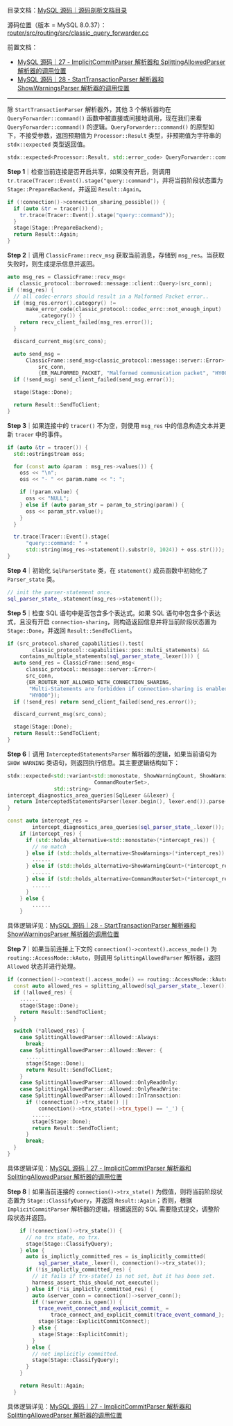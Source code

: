 目录文档：[MySQL 源码｜源码剖析文档目录](https://zhuanlan.zhihu.com/p/714761054)

源码位置（版本 = MySQL 8.0.37）：[router/src/routing/src/classic_query_forwarder.cc](https://github.com/mysql/mysql-server/blob/trunk/router/src/routing/src/classic_query_forwarder.cc)

前置文档：

- [MySQL 源码｜27 - ImplicitCommitParser 解析器和 SplittingAllowedParser 解析器的调用位置](https://zhuanlan.zhihu.com/p/714762963)
- [MySQL 源码｜28 - StartTransactionParser 解析器和 ShowWarningsParser 解析器的调用位置](https://zhuanlan.zhihu.com/p/714763124)

---

除 `StartTransactionParser` 解析器外，其他 3 个解析器均在 `QueryForwarder::command()` 函数中被直接或间接地调用，现在我们来看 `QueryForwarder::command()` 的逻辑。`QueryForwarder::command()` 的原型如下，不接受参数，返回预期值为 `Processor::Result` 类型，非预期值为字符串的 `stdx::expected` 类型返回值。

```C++
stdx::expected<Processor::Result, std::error_code> QueryForwarder::command() {
```

**Step 1**｜检查当前连接是否开启共享，如果没有开启，则调用 `tr.trace(Tracer::Event().stage("query::command")`，并将当前阶段状态置为 `Stage::PrepareBackend`，并返回 `Result::Again`。

```C++
if (!connection()->connection_sharing_possible()) {
  if (auto &tr = tracer()) {
    tr.trace(Tracer::Event().stage("query::command"));
  }
  stage(Stage::PrepareBackend);
  return Result::Again;
} 
```

**Step 2**｜调用 `ClassicFrame::recv_msg` 获取当前消息，存储到 `msg_res`。当获取失败时，则生成提示信息并返回。

```C++
auto msg_res = ClassicFrame::recv_msg<
    classic_protocol::borrowed::message::client::Query>(src_conn);
if (!msg_res) {
  // all codec-errors should result in a Malformed Packet error..
  if (msg_res.error().category() !=
      make_error_code(classic_protocol::codec_errc::not_enough_input)
          .category()) {
    return recv_client_failed(msg_res.error());
  }

  discard_current_msg(src_conn);

  auto send_msg =
      ClassicFrame::send_msg<classic_protocol::message::server::Error>(
          src_conn,
          {ER_MALFORMED_PACKET, "Malformed communication packet", "HY000"});
  if (!send_msg) send_client_failed(send_msg.error());

  stage(Stage::Done);

  return Result::SendToClient;
}
```

**Step 3**｜如果连接中的 `tracer()` 不为空，则使用 `msg_res` 中的信息构造文本并更新 `tracer` 中的事件。

```C++
if (auto &tr = tracer()) {
  std::ostringstream oss;

  for (const auto &param : msg_res->values()) {
    oss << "\n";
    oss << "- " << param.name << ": ";

    if (!param.value) {
      oss << "NULL";
    } else if (auto param_str = param_to_string(param)) {
      oss << param_str.value();
    }
  }

  tr.trace(Tracer::Event().stage(
      "query::command: " +
      std::string(msg_res->statement().substr(0, 1024)) + oss.str()));
}
```

**Step 4**｜初始化 `SqlParserState` 类，在 `statement()` 成员函数中初始化了 `Parser_state` 类。

```C++
// init the parser-statement once.
sql_parser_state_.statement(msg_res->statement());
```

**Step 5**｜检查 SQL 语句中是否包含多个表达式。如果 SQL 语句中包含多个表达式，且没有开启 `connection-sharing`，则构造返回信息并将当前阶段状态置为 `Stage::Done`，并返回 `Result::SendToClient`。

```C++
if (src_protocol.shared_capabilities().test(
        classic_protocol::capabilities::pos::multi_statements) &&
    contains_multiple_statements(sql_parser_state_.lexer())) {
  auto send_res = ClassicFrame::send_msg<
      classic_protocol::message::server::Error>(
      src_conn,
      {ER_ROUTER_NOT_ALLOWED_WITH_CONNECTION_SHARING,
       "Multi-Statements are forbidden if connection-sharing is enabled.",
       "HY000"});
  if (!send_res) return send_client_failed(send_res.error());

  discard_current_msg(src_conn);

  stage(Stage::Done);
  return Result::SendToClient;
}
```

**Step 6**｜调用 `InterceptedStatementsParser` 解析器的逻辑，如果当前语句为 `SHOW WARNING` 类语句，则返回执行信息。其主要逻辑结构如下：

```C++
stdx::expected<std::variant<std::monostate, ShowWarningCount, ShowWarnings,
                            CommandRouterSet>,
               std::string>
intercept_diagnostics_area_queries(SqlLexer &&lexer) {
  return InterceptedStatementsParser(lexer.begin(), lexer.end()).parse();
}

const auto intercept_res =
        intercept_diagnostics_area_queries(sql_parser_state_.lexer());
    if (intercept_res) {
      if (std::holds_alternative<std::monostate>(*intercept_res)) {
        // no match
      } else if (std::holds_alternative<ShowWarnings>(*intercept_res)) {
        ......
      } else if (std::holds_alternative<ShowWarningCount>(*intercept_res)) {
        ......
      } else if (std::holds_alternative<CommandRouterSet>(*intercept_res)) {
        ......
      }
    } else {
        ......
    }
```

具体逻辑详见：[MySQL 源码｜28 - StartTransactionParser 解析器和 ShowWarningsParser 解析器的调用位置](https://zhuanlan.zhihu.com/p/714763124)

**Step 7**｜如果当前连接上下文的 `connection()->context().access_mode()` 为 `routing::AccessMode::kAuto`，则调用 `SplittingAllowedParser` 解析器，返回 `Allowed` 状态并进行处理。

```C++
if (connection()->context().access_mode() == routing::AccessMode::kAuto) {
  const auto allowed_res = splitting_allowed(sql_parser_state_.lexer());
  if (!allowed_res) {
    ......
    stage(Stage::Done);
    return Result::SendToClient;
  }

  switch (*allowed_res) {
    case SplittingAllowedParser::Allowed::Always:
      break;
    case SplittingAllowedParser::Allowed::Never: {
      ......
      stage(Stage::Done);
      return Result::SendToClient;
    }
    case SplittingAllowedParser::Allowed::OnlyReadOnly:
    case SplittingAllowedParser::Allowed::OnlyReadWrite:
    case SplittingAllowedParser::Allowed::InTransaction:
      if (!connection()->trx_state() ||
          connection()->trx_state()->trx_type() == '_') {
        ......
        stage(Stage::Done);
        return Result::SendToClient;
      }
      break;
  }
}
```

具体逻辑详见：[MySQL 源码｜27 - ImplicitCommitParser 解析器和 SplittingAllowedParser 解析器的调用位置](https://zhuanlan.zhihu.com/p/714762963)

**Step 8**｜如果当前连接的 `connection()->trx_state()` 为假值，则将当前阶段状态置为 `Stage::ClassifyQuery`，并返回 `Result::Again`；否则，根据 `ImplicitCommitParser` 解析器的逻辑，根据返回的 SQL 需要隐式提交，调整阶段状态并返回。

```C++
    if (!connection()->trx_state()) {
      // no trx state, no trx.
      stage(Stage::ClassifyQuery);
    } else {
      auto is_implictly_committed_res = is_implicitly_committed(
          sql_parser_state_.lexer(), connection()->trx_state());
      if (!is_implictly_committed_res) {
        // it fails if trx-state() is not set, but it has been set.
        harness_assert_this_should_not_execute();
      } else if (*is_implictly_committed_res) {
        auto &server_conn = connection()->server_conn();
        if (!server_conn.is_open()) {
          trace_event_connect_and_explicit_commit_ =
              trace_connect_and_explicit_commit(trace_event_command_);
          stage(Stage::ExplicitCommitConnect);
        } else {
          stage(Stage::ExplicitCommit);
        }
      } else {
        // not implicitly committed.
        stage(Stage::ClassifyQuery);
      }
    }

    return Result::Again;
  }
```

具体逻辑详见：[MySQL 源码｜27 - ImplicitCommitParser 解析器和 SplittingAllowedParser 解析器的调用位置](https://zhuanlan.zhihu.com/p/714762963)
